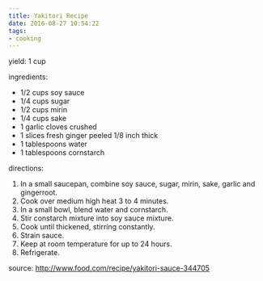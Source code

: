 ```yaml
---
title: Yakitori Recipe
date: 2016-08-27 10:54:22
tags:
- cooking
---
```


yield: 1 cup

ingredients:

* 1/2 cups soy sauce
* 1/4 cups sugar
* 1/2 cups mirin
* 1/4 cups sake
* 1 garlic cloves crushed
* 1 slices fresh ginger peeled 1/8 inch thick
* 1 tablespoons water
* 1 tablespoons cornstarch

directions:

1. In a small saucepan, combine soy sauce, sugar, mirin, sake, garlic and gingerroot.
1. Cook over medium high heat 3 to 4 minutes.
1. In a small bowl, blend water and cornstarch.
1. Stir constarch mixture into soy sauce mixture.
1. Cook until thickened, stirring constantly.
1. Strain sauce.
1. Keep at room temperature for up to 24 hours.
1. Refrigerate.

source: http://www.food.com/recipe/yakitori-sauce-344705
